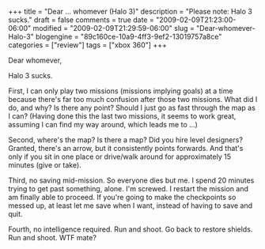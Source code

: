 +++
title = "Dear ... whomever (Halo 3)"
description = "Please note: Halo 3 sucks."
draft = false
comments = true
date = "2009-02-09T21:23:00-06:00"
modified = "2009-02-09T21:29:59-06:00"
slug = "Dear-whomever-Halo-3"
blogengine = "89c160ce-10a9-4ff3-9ef2-13019757a8ce"
categories = ["review"]
tags = ["xbox 360"]
+++

<p>
Dear whomever,
</p>
<p>
Halo 3 sucks.
</p>
<p>
First,&nbsp;I can only play two missions (missions implying goals) at a time because there&#39;s far too much confusion after those two missions. What did I do, and why? Is there any point? Should I just go as fast through the&nbsp;map as I can? (Having done this the last two missions, it seems to work great, assuming I can find my way around, which leads me to&nbsp;...)
</p>
<p>
Second, where&#39;s the map? Is there a map? Did you hire level designers? Granted, there&#39;s an arrow, but it consistently points forwards. And that&#39;s only if you sit in one place or drive/walk around for approximately 15 minutes (give or take).
</p>
<p>
Third, no saving mid-mission. So everyone dies but me. I spend 20 minutes trying to get past something, alone. I&#39;m screwed. I restart the mission and am finally able to proceed. If you&#39;re going to make the checkpoints so messed up, at least let me save when I want, instead of having to save and quit.
</p>
<p>
Fourth, no intelligence required. Run and shoot. Go back to restore shields. Run and shoot. WTF mate?
</p>

